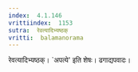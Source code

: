 ```yaml
---
index:  4.1.146
vrittiindex:  1153
sutra:  रेवत्यादिभ्यष्ठक्
vritti:  balamanorama 
---
```


रेवत्यादिभ्यष्ठक्। `अपत्ये' इति शेषः। ढगाद्यपवादः। 


